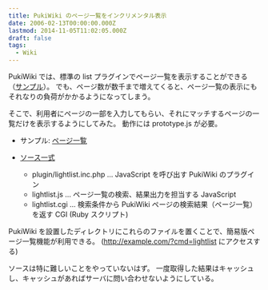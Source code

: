 ```yaml
---
title: PukiWiki のページ一覧をインクリメンタル表示
date: 2006-02-13T00:00:00.000Z
lastmod: 2014-11-05T11:02:05.000Z
draft: false
tags:
  - Wiki
---
```


PukiWiki では、標準の list プラグインでページ一覧を表示することができる（[サンプル](http://pukiwiki.sourceforge.jp/?cmd=list)）。 でも、ページ数が数千まで増えてくると、ページ一覧の表示にもそれなりの負荷がかかるようになってしまう。

そこで、利用者にページの一部を入力してもらい、それにマッチするページの一覧だけを表示するようにしてみた。 動作には prototype.js が必要。

* サンプル: [ページ一覧](http://wolfbbs.jp/?cmd=lightlist)

* [ソース一式](http://www.machu.jp/dist/lightlist/lightlist.tar.gz)

  * plugin/lightlist.inc.php … JavaScript を呼び出す PukiWiki のプラグイン
  * lightlist.js … ページ一覧の検索、結果出力を担当する JavaScript
  * lightlist.cgi … 検索条件から PukiWiki ページの検索結果（ページ一覧）を返す CGI (Ruby スクリプト)

PukiWiki を設置したディレクトリにこれらのファイルを置くことで、簡易版ページ一覧機能が利用できる。 (<http://example.com/?cmd=lightlist> にアクセスする)

ソースは特に難しいことをやっていないはず。 一度取得した結果はキャッシュし、キャッシュがあればサーバに問い合わせないようにしている。
